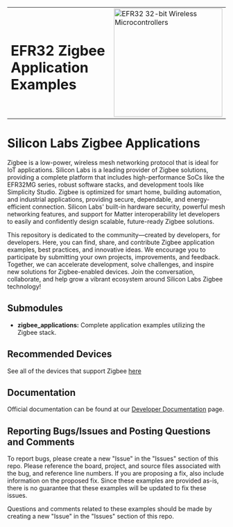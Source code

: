 <table border="0">
  <tr>
    <td align="left" valign="middle">
      <h1>EFR32 Zigbee Application Examples</h1>
    </td>
    <td align="left" valign="middle">
      <a href="https://www.silabs.com/wireless/zigbee">
        <img src="http://pages.silabs.com/rs/634-SLU-379/images/WGX-transparent.png"  title="Silicon Labs Gecko and Wireless Gecko MCUs" alt="EFR32 32-bit Wireless Microcontrollers" width="250"/>
      </a>
    </td>
  </tr>
</table>

# Silicon Labs Zigbee Applications #

Zigbee is a low-power, wireless mesh networking protocol that is ideal for IoT applications. Silicon Labs is a leading provider of Zigbee solutions, providing a complete platform that includes high-performance SoCs like the EFR32MG series, robust software stacks, and development tools like Simplicity Studio. Zigbee is optimized for smart home, building automation, and industrial applications, providing secure, dependable, and energy-efficient connection. Silicon Labs' built-in hardware security, powerful mesh networking features, and support for Matter interoperability let developers to easily and confidently design scalable, future-ready Zigbee solutions.

This repository is dedicated to the community—created by developers, for developers. Here, you can find, share, and contribute Zigbee application examples, best practices, and innovative ideas. We encourage you to participate by submitting your own projects, improvements, and feedback. Together, we can accelerate development, solve challenges, and inspire new solutions for Zigbee-enabled devices. Join the conversation, collaborate, and help grow a vibrant ecosystem around Silicon Labs Zigbee technology!

## Submodules ##

- **zigbee_applications:**
  Complete application examples utilizing the Zigbee stack.

## Recommended Devices ##

See all of the devices that support Zigbee [here](https://www.silabs.com/wireless/zigbee?tab=hardware)

## Documentation ##

Official documentation can be found at our [Developer Documentation](https://docs.silabs.com/zigbee/latest) page.

## Reporting Bugs/Issues and Posting Questions and Comments ##

To report bugs, please create a new "Issue" in the "Issues" section of this repo. Please reference the board, project, and source files associated with the bug, and reference line numbers. If you are proposing a fix, also include information on the proposed fix. Since these examples are provided as-is, there is no guarantee that these examples will be updated to fix these issues.

Questions and comments related to these examples should be made by creating a new "Issue" in the "Issues" section of this repo.
